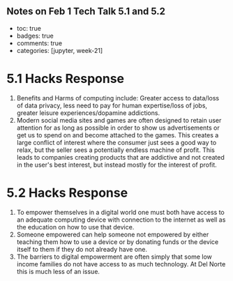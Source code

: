 ## Notes on Feb 1 Tech Talk 5.1 and 5.2
>

- toc: true 
- badges: true
- comments: true
- categories: [jupyter, week-21]

# 5.1 Hacks Response

1. Benefits and Harms of computing include: Greater access to data/loss of data privacy, less need to pay for human expertise/loss of jobs, greater leisure experiences/dopamine addictions.
2. Modern social media sites and games are often designed to retain user attention for as long as possible in order to show us advertisements or get us to spend on and become attached to the games. This creates a large conflict of interest where the consumer just sees a good way to relax, but the seller sees a potentially endless machine of profit. This leads to companies creating products that are addictive and not created in the user's best interest, but instead mostly for the interest of profit.

# 5.2 Hacks Response

1. To empower themselves in a digital world one must both have access to an adequate computing device with connection to the internet as well as the education on how to use that device.
2. Someone empowered can help someone not empowered by either teaching them how to use a device or by donating funds or the device itself to them if they do not already have one.
3. The barriers to digital empowerment are often simply that some low income families do not have access to as much technology. At Del Norte this is much less of an issue.